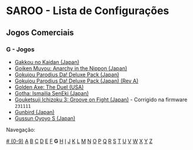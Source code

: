 # SAROO - Lista de Configurações

## Jogos Comerciais

### G - Jogos

- [Gakkou no Kaidan (Japan)](../../../Regions/Retails/Japan/GS-9026/README.md)
- [Goiken Muyou: Anarchy in the Nippon (Japan)](../../../Regions/Retails/Japan/T-28902G/README.md)
- [Gokujou Parodius Da! Deluxe Pack (Japan)](../../../Regions/Retails/Japan/T-9501G/V1.001/README.md)
- [Gokujou Parodius Da! Deluxe Pack (Japan) (Rev A)](../../../Regions/Retails/Japan/T-9501G/V1.002/README.md)
- [Golden Axe: The Duel (USA)](../../../Regions/Retails/USA/MK-81045/README.md)
- [Gotha: Ismailia SenEki (Japan)](../../../Regions/Retails/Japan/GS-9009/README.md)
- [Gouketsuji Ichizoku 3: Groove on Fight (Japan)](../../../Regions/Retails/Japan/T-14411G/README.md) - Corrigido na firmware `231111`
- [Gunbird (Japan)](../../../Regions/Retails/Japan/T-14402G/README.md)
- [Gussun Oyoyo S (Japan)](../../../Regions/Retails/Japan/T-26101G/README.md)

Navegação:

[# (0-9)](./09.md) [A](./A.md) [B](./B.md) [C](./C.md) [D](./D.md) [E](./E.md) [F](./F.md) **G** [H](./H.md) [I](./I.md) [J](./J.md) [K](./K.md) [L](./L.md) [M](./M.md) [N](./N.md) [O](./O.md) [P](./P.md) [Q](./Q.md) [R](./R.md) [S](./S.md) [T](./T.md) [U](./U.md) [V](./V.md) [W](./W.md) [X](./X.md) [Y](./Y.md) [Z](./Z.md)
